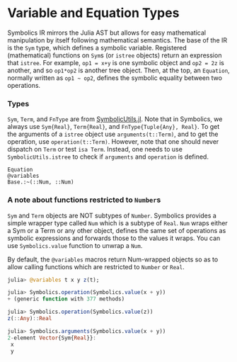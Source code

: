 # Variable and Equation Types

Symbolics IR mirrors the Julia AST but allows for easy mathematical
manipulation by itself following mathematical semantics. The base of the IR is
the `Sym` type, which defines a symbolic variable. Registered (mathematical)
functions on `Sym`s (or `istree` objects) return an expression that `istree`.
For example, `op1 = x+y` is one symbolic object and `op2 = 2z` is another, and
so `op1*op2` is another tree object. Then, at the top, an `Equation`, normally
written as `op1 ~ op2`, defines the symbolic equality between two operations.

### Types

`Sym`, `Term`, and `FnType` are from [SymbolicUtils.jl](https://juliasymbolics.github.io/SymbolicUtils.jl/api/). Note that in
Symbolics, we always use `Sym{Real}`, `Term{Real}`, and
`FnType{Tuple{Any}, Real}`. To get the arguments of a `istree` object use
`arguments(t::Term)`, and to get the operation, use `operation(t::Term)`.
However, note that one should never dispatch on `Term` or test `isa Term`.
Instead, one needs to use `SymbolicUtils.istree` to check if `arguments` and
`operation` is defined.

```@docs
Equation
@variables
Base.:~(::Num, ::Num)
```

### A note about functions restricted to `Number`s

`Sym` and `Term` objects are NOT subtypes of `Number`. Symbolics provides
a simple wrapper type called `Num` which is a subtype of `Real`. `Num` wraps
either a Sym or a Term or any other object, defines the same set of operations
as symbolic expressions and forwards those to the values it wraps. You can use
`Symbolics.value` function to unwrap a `Num`.

By default, the `@variables` macros return Num-wrapped objects so as to allow
calling functions which are restricted to `Number` or `Real`.

```julia
julia> @variables t x y z(t);

julia> Symbolics.operation(Symbolics.value(x + y))
+ (generic function with 377 methods)

julia> Symbolics.operation(Symbolics.value(z))
z(::Any)::Real

julia> Symbolics.arguments(Symbolics.value(x + y))
2-element Vector{Sym{Real}}:
 x
 y
```
